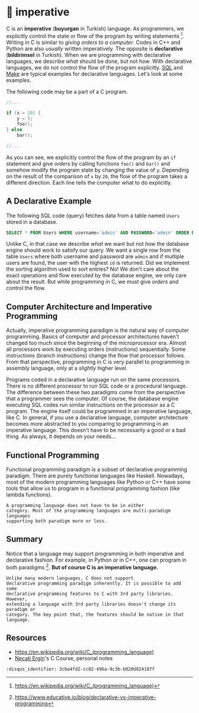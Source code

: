 # 👮 imperative

C is an **imperative** (**buyurgan** in Turkish) language. As programmers, we
explicitly control the state or flow of the program by writing statements [^1f].
Writing in C is similar to *giving orders to a computer*. Codes in C++ and
Python are also *usually* written imperatively. The opposite is **declarative**
(**bildirimsel** in Turkish). When we are programming with declarative
languages, we describe *what* should be done, but not *how*. With declarative
languages, we do not control the flow of the program explicitly.
[SQL](https://en.wikipedia.org/wiki/SQL) and
[Make](https://en.wikipedia.org/wiki/Make_(software)) are typical examples
for declarative languages. Let's look at some examples.

The following code may be a part of a C program.

```c
//...

if (x > 20) {
    y = 5;
    foo();
} else
    bar();

//...

```

As you can see, we explicitly control the flow of the program by an `if`
statement and give *orders* by calling functions `foo()` and `bar()` and somehow
modify the program state by changing the value of `y`. Depending on the result
of the comparison of `x` by `20`, the flow of the program takes a different
direction. Each line tells the computer what to do explicitly.

## A Declarative Example

The following SQL code (query) fetches data from a table named `Users` stored in
a database.

```sql
SELECT * FROM Users WHERE username='admin' AND PASSWORD='admin' ORDER BY id DESC LIMIT 1;
```

Unlike C, in that case we describe *what* we want but not *how* the database
engine should work to satisfy our query. We want a single row from the table
`Users` where both username and password are `admin` and if multiple users are
found, the user with the highest `id` is returned. Did we implement the sorting
algorithm used to sort entries? No! We don't care about the exact operations and
flow executed by the database engine, we only care about the result. But while
programming in C, we must give *orders* and control the flow.

## Computer Architecture and Imperative Programming

Actually, imperative programming paradigm is the natural way of computer
programming. Basics of computer and processor architectures haven't changed too
much since the beginning of the microprocessor era. Almost all processors work
by executing orders (instructions) sequentially. Some instructions (branch
instructions) change the flow that processor follows. From that perspective,
programming in C is very parallel to programming in assembly language, only at a
*slightly* higher level.

Programs coded in a declarative language run on the same processors. There is no
different processor to run SQL code or a procedural language. The difference
between these two paradigms come from the perspective that a programmer sees the
computer. Of course, the database engine executing SQL codes run similar
instructions on the processor as a C program. The engine itself could be
programmed in an imperative language, like C. In general, if you use a
declarative language, computer architecture becomes more abstracted to you
comparing to programming in an imperative language. This doesn't have to be
necessarily a good or a bad thing. As always, it depends on your needs…

## Functional Programming

Functional programming paradigm is a subset of declarative programming paradigm.
There are purely functional languages like Haskell. Nowadays, most of the modern
programming languages like Python or C++ have some tools that allow us to
program in a functional programming fashion (like lambda functions).

```{note}
A programming language does not have to be in either
category. Most of the programming languages are multi-paradigm languages
supporting both paradigm more or less.
```

## Summary

Notice that a language may support programming in both imperative and
declarative fashion. For example, in Python or in C++, one can program in both
paradigms [^2f]. **But of course C is an imperative language.**

```{warning}
Unlike many modern languages, C does not support
declarative programming paradigm inherently. It is possible to add some
declarative programming features to C with 3rd party libraries. However,
extending a language with 3rd party libraries doesn't change its paradigm or
category. The key point that, the features should be native in that language.
```

## Resources

- <https://en.wikipedia.org/wiki/C_(programming_language)>
- [Necati Ergin](https://github.com/necatiergin)'s C Course, personal notes

[^1f]: <https://en.wikipedia.org/wiki/C_(programming_language)>
[^2f]: <https://www.educative.io/blog/declarative-vs-imperative-programming>

```{disqus}
:disqus_identifier: 3cbe4fd2-cc82-496a-9c3b-b020d824187f
```
